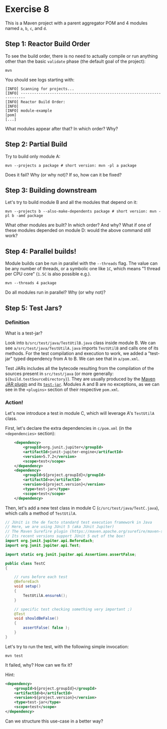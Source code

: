 # Exercise 8

This is a Maven project with a parent aggregator POM and 4 modules named `a`, `b`, `c`, and `d`.

## Step 1: Reactor Build Order

To see the build order, there is no need to actually compile or run anything other than the basic `validate` phase (the default goal of the project):

```shell
mvn
```

You should see logs starting with:

```
[INFO] Scanning for projects...
[INFO] ------------------------------------------------------------------------
[INFO] Reactor Build Order:
[INFO]
[INFO] module-example                                                     [pom]
[...]
```

What modules appear after that? In which order? Why?

## Step 2: Partial Build

Try to build only module A:

```shell
mvn --projects a package # short version: mvn -pl a package
```

Does it fail? Why (or why not)?
If so, how can it be fixed?

## Step 3: Building downstream

Let's try to build module B and all the modules that depend on it:

```shell
mvn --projects b --also-make-dependents package # short version: mvn -pl b -amd package
```

What other modules are built? In which order? And why?
What if one of these modules depended on module D: would the above command still work?

## Step 4: Parallel builds!

Module builds can be run in parallel with the `--threads` flag.
The value can be any number of threads, or a symbolic one like `1C`, which means "1 thread per CPU core" (`1.5C` is also possible e.g.).

```shell
mvn --threads 4 package
```

Do all modules run in parallel? Why (or why not)?

## Step 5: Test Jars?

### Definition

What is a test-jar?

Look into `b/src/test/java/TestUtilB.java` class inside module B.
We can see `a/src/test/java/TestUtilA.java` imports `TestUtilB` and calls one of its methods. 
For the test compilation and execution to work, we added a "test-jar" typed dependency from A to B.
We can see that in `a/pom.xml`.

Test JARs includes all the bytecode resulting from the compilation of the sources present in `src/test/java` 
(or more generally: `${build.testSourceDirectory}`). They are usually produced by the [Maven JAR plugin](https://maven.apache.org/plugins/maven-jar-plugin/) and its [`test-jar`](https://maven.apache.org/plugins/maven-jar-plugin/test-jar-mojo.html).
Modules A and B are no exceptions, as we can see in the `<plugins>` section of their respective `pom.xml`.

### Action!

Let's now introduce a test in module C, which will leverage A's `TestUtilA` class.

First, let's declare the extra dependencies in `c/pom.xml` (in the `<dependencies>` section):

```xml
    <dependency>
        <groupId>org.junit.jupiter</groupId>
        <artifactId>junit-jupiter-engine</artifactId>
        <version>5.7.2</version>
        <scope>test</scope>
    </dependency>
    <dependency>
        <groupId>${project.groupId}</groupId>
        <artifactId>a</artifactId>
        <version>${project.version}</version>
        <type>test-jar</type>
        <scope>test</scope>
    </dependency>
```

Then, let's add a new test class in module C (`c/src/test/java/TestC.java`), which calls a method of `TestUtilA`.

```java
// JUnit is the de facto standard test execution framework in Java
// Here, we are using JUnit 5 (aka JUnit Jupiter)
// The Maven Surefire plugin (https://maven.apache.org/surefire/maven-surefire-plugin/) is the default plugin bound to the `test` phase.
// Its recent versions support JUnit 5 out of the box!
import org.junit.jupiter.api.BeforeEach;
import org.junit.jupiter.api.Test;

import static org.junit.jupiter.api.Assertions.assertFalse;

public class TestC
{

    // runs before each test
    @BeforeEach
    void setup()
    {
        TestUtilA.ensureA();
    }

    // specific test checking something very important ;)
    @Test
    void shouldBeFalse()
    {
        assertFalse( false );
    }
}
```

Let's try to run the test, with the following simple invocation:

```shell
mvn test
```

It failed, why? How can we fix it?

Hint:
```xml
<dependency>
    <groupId>${project.groupId}</groupId>
    <artifactId>b</artifactId>
    <version>${project.version}</version>
    <type>test-jar</type>
    <scope>test</scope>
</dependency>
```

Can we structure this use-case in a better way? 